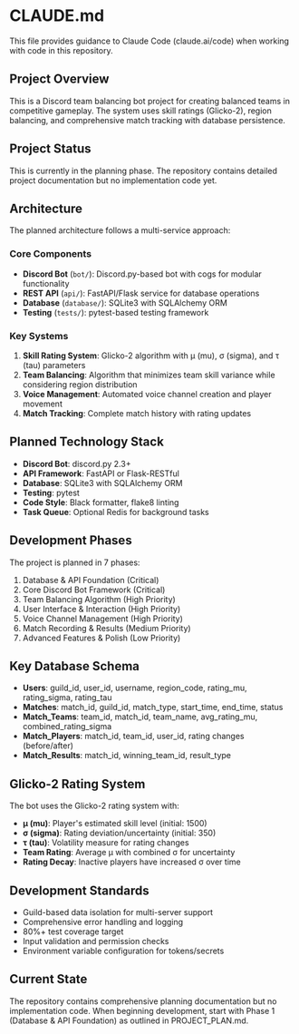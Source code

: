 # CLAUDE.md

This file provides guidance to Claude Code (claude.ai/code) when working with code in this repository.

## Project Overview

This is a Discord team balancing bot project for creating balanced teams in competitive gameplay. The system uses skill ratings (Glicko-2), region balancing, and comprehensive match tracking with database persistence.

## Project Status

This is currently in the planning phase. The repository contains detailed project documentation but no implementation code yet.

## Architecture

The planned architecture follows a multi-service approach:

### Core Components
- **Discord Bot** (`bot/`): Discord.py-based bot with cogs for modular functionality
- **REST API** (`api/`): FastAPI/Flask service for database operations
- **Database** (`database/`): SQLite3 with SQLAlchemy ORM
- **Testing** (`tests/`): pytest-based testing framework

### Key Systems
1. **Skill Rating System**: Glicko-2 algorithm with μ (mu), σ (sigma), and τ (tau) parameters
2. **Team Balancing**: Algorithm that minimizes team skill variance while considering region distribution
3. **Voice Management**: Automated voice channel creation and player movement
4. **Match Tracking**: Complete match history with rating updates

## Planned Technology Stack

- **Discord Bot**: discord.py 2.3+
- **API Framework**: FastAPI or Flask-RESTful
- **Database**: SQLite3 with SQLAlchemy ORM
- **Testing**: pytest
- **Code Style**: Black formatter, flake8 linting
- **Task Queue**: Optional Redis for background tasks

## Development Phases

The project is planned in 7 phases:
1. Database & API Foundation (Critical)
2. Core Discord Bot Framework (Critical)
3. Team Balancing Algorithm (High Priority)
4. User Interface & Interaction (High Priority)
5. Voice Channel Management (High Priority)
6. Match Recording & Results (Medium Priority)
7. Advanced Features & Polish (Low Priority)

## Key Database Schema

- **Users**: guild_id, user_id, username, region_code, rating_mu, rating_sigma, rating_tau
- **Matches**: match_id, guild_id, match_type, start_time, end_time, status
- **Match_Teams**: team_id, match_id, team_name, avg_rating_mu, combined_rating_sigma
- **Match_Players**: match_id, team_id, user_id, rating changes (before/after)
- **Match_Results**: match_id, winning_team_id, result_type

## Glicko-2 Rating System

The bot uses the Glicko-2 rating system with:
- **μ (mu)**: Player's estimated skill level (initial: 1500)
- **σ (sigma)**: Rating deviation/uncertainty (initial: 350)
- **τ (tau)**: Volatility measure for rating changes
- **Team Rating**: Average μ with combined σ for uncertainty
- **Rating Decay**: Inactive players have increased σ over time

## Development Standards

- Guild-based data isolation for multi-server support
- Comprehensive error handling and logging
- 80%+ test coverage target
- Input validation and permission checks
- Environment variable configuration for tokens/secrets

## Current State

The repository contains comprehensive planning documentation but no implementation code. When beginning development, start with Phase 1 (Database & API Foundation) as outlined in PROJECT_PLAN.md.